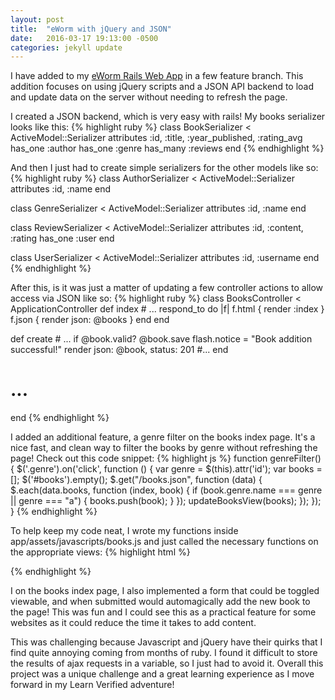 ```yaml
---
layout: post
title:  "eWorm with jQuery and JSON"
date:   2016-03-17 19:13:00 -0500
categories: jekyll update
---
```


I have added to my [eWorm Rails Web App][eworm] in a few feature branch. This addition focuses on using jQuery scripts and a JSON API backend to load and update data on the server without needing to refresh the page.

I created a JSON backend, which is very easy with rails! My books serializer looks like this:
{% highlight ruby %}
class BookSerializer < ActiveModel::Serializer
  attributes :id, :title, :year_published, :rating_avg
  has_one :author
  has_one :genre
  has_many :reviews
end
{% endhighlight %}

And then I just had to create simple serializers for the other models like so:
{% highlight ruby %}
class AuthorSerializer < ActiveModel::Serializer
  attributes :id, :name
end

class GenreSerializer < ActiveModel::Serializer
  attributes :id, :name
end

class ReviewSerializer < ActiveModel::Serializer
  attributes :id, :content, :rating
  has_one :user
end

class UserSerializer < ActiveModel::Serializer
  attributes :id, :username
end
{% endhighlight %}

After this, is it was just a matter of updating a few controller actions to allow access via JSON like so:
{% highlight ruby %}
class BooksController < ApplicationController
  def index
    # ...
    respond_to do |f|
      f.html { render :index }
      f.json { render json: @books }
    end
  end

  def create
    # ...
    if @book.valid?
      @book.save
      flash.notice = "Book addition successful!"
      render json: @book, status: 201
    #...
  end
  # ...
end
{% endhighlight %}

I added an additional feature, a genre filter on the books index page. It's a nice fast, and clean way to filter the books by genre without refreshing the page! Check out this code snippet:
{% highlight js %}
function genreFilter() {
  $('.genre').on('click', function () {
    var genre = $(this).attr('id');
    var books = [];
    $('#books').empty();
    $.get("/books.json", function (data) {
      $.each(data.books, function (index, book) {
        if (book.genre.name === genre || genre === "a") {
          books.push(book);
        }
      });
      updateBooksView(books);
    });
  });
}
{% endhighlight %}

To help keep my code neat, I wrote my functions inside app/assets/javascripts/books.js and just called the necessary functions on the appropriate views:
{% highlight html %}
<!-- views/books/index.html.erb -->
<script type="text/javascript">
  loadBooks();
  newBookForm();
  genreFilter();
</script>
{% endhighlight %}

I on the books index page, I also implemented a form that could be toggled viewable, and when submitted would automagically add the new book to the page! This was fun and I could see this as a practical feature for some websites as it could reduce the time it takes to add content.

This was challenging because Javascript and jQuery have their quirks that I find quite annoying coming from months of ruby. I found it difficult to store the results of ajax requests in a variable, so I just had to avoid it. Overall this project was a unique challenge and a great learning experience as I move forward in my Learn Verified adventure!


[eworm]: https://github.com/HarlemSquirrel/eworm
